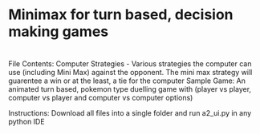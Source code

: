 # Minimax for turn based, decision making games
#

File Contents:
Computer Strategies - Various strategies the computer can use (including Mini Max) against the opponent. The mini max strategy will guarentee a win or at the least, a tie for the computer 
Sample Game: An animated turn based, pokemon type duelling game with (player vs player, computer vs player and computer vs computer options)


Instructions:
Download all files into a single folder and run a2_ui.py in any python IDE
